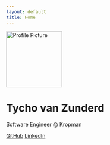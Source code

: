 ```yaml
---
layout: default
title: Home
---
```


<div class="text-center">
    <img src="/assets/profile.jpg" class="rounded-circle" width="150" alt="Profile Picture">
    <h1>Tycho van Zunderd</h1>
    <p>Software Engineer @ Kropman</p>
    <p>
        <a href="https://github.com/Tyfcho" class="btn btn-dark">GitHub</a>
        <a href="https://www.linkedin.com/in/tycho-van-zunderd-25469a199/" class="btn btn-primary">LinkedIn</a>
    </p>
</div>
